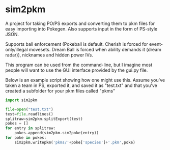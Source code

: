 sim2pkm
=======

A project for taking PO/PS exports and converting them to pkm files for easy importing into Pokegen. Also supports input in the form of PS-style JSON.

Supports ball enforcement (Pokeball is default. Cherish is forced for event-only/illegal movesets. Dream Ball is forced when ability demands it (dream radar)), nicknames and hidden power IVs.

This program can be used from the command-line, but I imagine most people will want to use the GUI interface provided by the gui.py file.

Below is an example script showing how one might use this. Assume you've taken a team in PS, exported it, and saved it as "test.txt" and that you've created a subfolder for your pkm files called "pkms"

```python
import sim2pkm

file=open("test.txt")
test=file.readlines()
splitraw=sim2pkm.splitExport(test)
pokes = []
for entry in splitraw:
	pokes.append(sim2pkm.sim2poke(entry))
for poke in pokes:
	sim2pkm.writepkm('pkms/'+poke['species']+'.pkm',poke)
```
